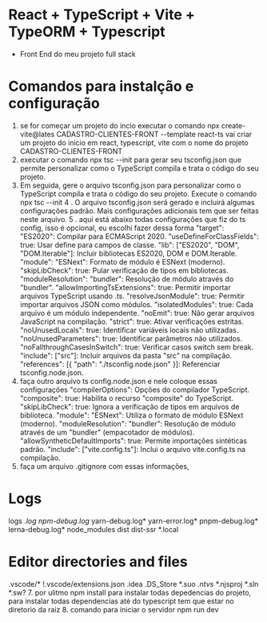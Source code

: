 # React + TypeScript + Vite + TypeORM + Typescript
- Front End do meu projeto full stack

# Comandos para instalção e configuração
1. se for começar um projeto do incio executar o comando npx create-vite@lates CADASTRO-CLIENTES-FRONT --template react-ts vai criar um projeto do inicio em react, typescript, vite com o nome do projeto CADASTRO-CLIENTES-FRONT
2. executar o comando npx tsc --init para gerar seu tsconfig.json que permite personalizar como o TypeScript compila e trata o código do seu projeto.
3. Em seguida, gere o arquivo tsconfig.json para personalizar como o TypeScript compila e trata o código do seu projeto. Execute o comando
npx tsc --init
4 . O arquivo tsconfig.json será gerado e incluirá algumas configurações padrão. Mais configurações adicionais tem que ser feitas neste arquivo.
5 . aqui está abaixo todas configurações que fiz do ts config, isso é opcional, eu escolhi fazer dessa forma
"target": "ES2020": Compilar para ECMAScript 2020.
"useDefineForClassFields": true: Usar define para campos de classe.
"lib": ["ES2020", "DOM", "DOM.Iterable"]: Incluir bibliotecas ES2020, DOM e DOM.Iterable.
"module": "ESNext": Formato de módulo é ESNext (moderno).
"skipLibCheck": true: Pular verificação de tipos em bibliotecas.
"moduleResolution": "bundler": Resolução de módulo através do "bundler".
"allowImportingTsExtensions": true: Permitir importar arquivos TypeScript usando .ts.
"resolveJsonModule": true: Permitir importar arquivos JSON como módulos.
"isolatedModules": true: Cada arquivo é um módulo independente.
"noEmit": true: Não gerar arquivos JavaScript na compilação.
"strict": true: Ativar verificações estritas.
"noUnusedLocals": true: Identificar variáveis locais não utilizadas.
"noUnusedParameters": true: Identificar parâmetros não utilizados.
"noFallthroughCasesInSwitch": true: Verificar casos switch sem break.
"include": ["src"]: Incluir arquivos da pasta "src" na compilação.
"references": [{ "path": "./tsconfig.node.json" }]: Referenciar tsconfig.node.json.
6. faça outro arquivo ts config.node.json e nele coloque essas configurações
"compilerOptions": Opções do compilador TypeScript.
"composite": true: Habilita o recurso "composite" do TypeScript.
"skipLibCheck": true: Ignora a verificação de tipos em arquivos de biblioteca.
"module": "ESNext": Utiliza o formato de módulo ESNext (moderno).
"moduleResolution": "bundler": Resolução de módulo através de um "bundler" (empacotador de módulos).
"allowSyntheticDefaultImports": true: Permite importações sintéticas padrão.
"include": ["vite.config.ts"]: Inclui o arquivo vite.config.ts na compilação.
6. faça um arquivo .gitignore com essas informações,
# Logs
logs
*.log
npm-debug.log*
yarn-debug.log*
yarn-error.log*
pnpm-debug.log*
lerna-debug.log*
node_modules
dist
dist-ssr
*.local
# Editor directories and files
.vscode/*
!.vscode/extensions.json
.idea
.DS_Store
*.suo
*.ntvs*
*.njsproj
*.sln
*.sw?
7. por ulitmo npm install para instalar todas depedencias do projeto, para instalar todas dependencias até do typescript tem que estar no 
diretorio da raiz
8. comando para iniciar o servidor npm run dev

   
